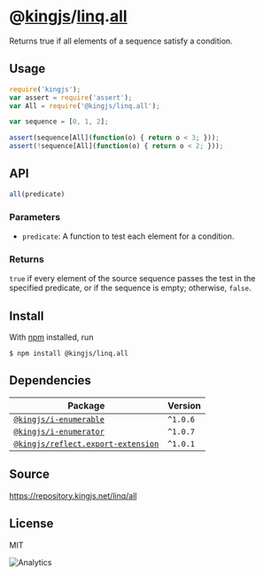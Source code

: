 # @[kingjs][@kingjs]/[linq][ns0].[all][ns1]
Returns true if all elements of a sequence satisfy a condition.
## Usage
```js
require('kingjs');
var assert = require('assert');
var All = require('@kingjs/linq.all');

var sequence = [0, 1, 2];

assert(sequence[All](function(o) { return o < 3; }));
assert(!sequence[All](function(o) { return o < 2; }));
```

## API
```ts
all(predicate)
```

### Parameters
- `predicate`: A function to test each element for a condition.
### Returns
`true` if every element of the source sequence passes the test in the  specified predicate, or if the sequence is empty; otherwise, `false`.


## Install
With [npm](https://npmjs.org/) installed, run
```
$ npm install @kingjs/linq.all
```
## Dependencies
|Package|Version|
|---|---|
|[`@kingjs/i-enumerable`](https://www.npmjs.com/package/@kingjs/i-enumerable)|`^1.0.6`|
|[`@kingjs/i-enumerator`](https://www.npmjs.com/package/@kingjs/i-enumerator)|`^1.0.7`|
|[`@kingjs/reflect.export-extension`](https://www.npmjs.com/package/@kingjs/reflect.export-extension)|`^1.0.1`|
## Source
https://repository.kingjs.net/linq/all
## License
MIT

![Analytics](https://analytics.kingjs.net/linq/all)

[@kingjs]: https://www.npmjs.com/package/kingjs
[ns0]: https://www.npmjs.com/package/@kingjs/linq
[ns1]: https://www.npmjs.com/package/@kingjs/linq.all
